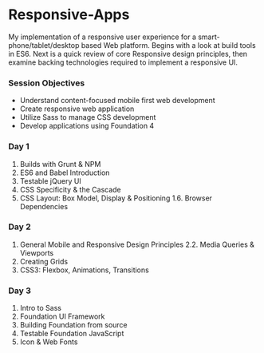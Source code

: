# Responsive-Apps
My implementation of a responsive user experience for a smart-phone/tablet/desktop based Web platform. Begins with a look at build tools in ES6. Next is a quick review of core Responsive design principles, then examine backing technologies required to implement a responsive UI.


### Session Objectives
- Understand content-focused mobile first web development
- Create responsive web application
- Utilize Sass to manage CSS development
- Develop applications using Foundation 4

### Day 1
  1. Builds with Grunt & NPM
  2. ES6 and Babel Introduction
  3. Testable jQuery UI
  4. CSS Specificity & the Cascade
  5. CSS Layout: Box Model, Display & Positioning 1.6. Browser Dependencies

### Day 2
  1. General Mobile and Responsive Design Principles 2.2. Media Queries & Viewports
  2. Creating Grids
  3. CSS3: Flexbox, Animations, Transitions

### Day 3
  1. Intro to Sass
  2. Foundation UI Framework
  3. Building Foundation from source
  4. Testable Foundation JavaScript
  5. Icon & Web Fonts
